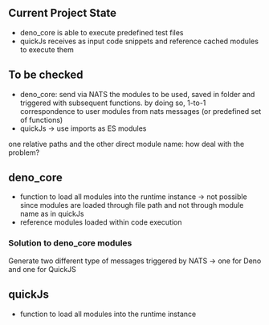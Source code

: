 ## Current Project State
- deno_core is able to execute predefined test files
- quickJs receives as input code snippets and reference cached modules to execute them

## To be checked
- deno_core: send via NATS the modules to be used, saved in folder and triggered with subsequent functions.
by doing so, 1-to-1 correspondence to user modules from nats messages (or predefined set of functions)
- quickJs -> use imports as ES modules 

one relative paths and the other direct module name: how deal with the problem?

## deno_core
- function to load all modules into the runtime instance -> not possible since modules are loaded through file path and
  not through module name as in quickJs
- reference modules loaded within code execution

### Solution to deno_core modules
Generate two different type of messages triggered by NATS -> one for Deno and one for QuickJS

## quickJs
- function to load all modules into the runtime instance

